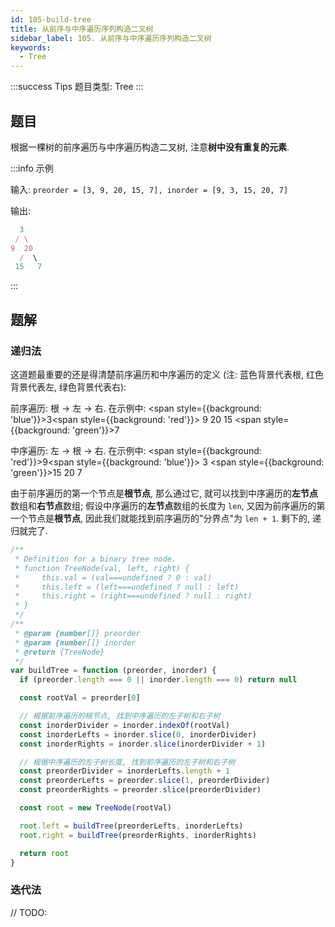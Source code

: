 ```yaml
---
id: 105-build-tree
title: 从前序与中序遍历序列构造二叉树
sidebar_label: 105. 从前序与中序遍历序列构造二叉树
keywords:
  - Tree
---
```


:::success Tips
题目类型: Tree
:::

## 题目

根据一棵树的前序遍历与中序遍历构造二叉树, 注意**树中没有重复的元素**.

:::info 示例

输入: `preorder = [3, 9, 20, 15, 7], inorder = [9, 3, 15, 20, 7]`

输出:

```ts
  3
 / \
9  20
  /  \
 15   7
```

:::

## 题解

### 递归法

这道题最重要的还是得清楚前序遍历和中序遍历的定义 (注: 蓝色背景代表根, 红色背景代表左, 绿色背景代表右):

前序遍历: 根 -> 左 -> 右. 在示例中: <span style={{background: 'blue'}}>3</span><span style={{background: 'red'}}> 9 20 15 </span><span style={{background: 'green'}}>7</span>

中序遍历: 左 -> 根 -> 右. 在示例中: <span style={{background: 'red'}}>9</span><span style={{background: 'blue'}}> 3 </span><span style={{background: 'green'}}>15 20 7</span>

由于前序遍历的第一个节点是**根节点**, 那么通过它, 就可以找到中序遍历的**左节点**数组和**右节点**数组; 假设中序遍历的**左节点**数组的长度为 `len`, 又因为前序遍历的第一个节点是**根节点**, 因此我们就能找到前序遍历的"分界点"为 `len + 1`. 剩下的, 递归就完了.

```ts
/**
 * Definition for a binary tree node.
 * function TreeNode(val, left, right) {
 *     this.val = (val===undefined ? 0 : val)
 *     this.left = (left===undefined ? null : left)
 *     this.right = (right===undefined ? null : right)
 * }
 */
/**
 * @param {number[]} preorder
 * @param {number[]} inorder
 * @return {TreeNode}
 */
var buildTree = function (preorder, inorder) {
  if (preorder.length === 0 || inorder.length === 0) return null

  const rootVal = preorder[0]

  // 根据前序遍历的根节点, 找到中序遍历的左子树和右子树
  const inorderDivider = inorder.indexOf(rootVal)
  const inorderLefts = inorder.slice(0, inorderDivider)
  const inorderRights = inorder.slice(inorderDivider + 1)

  // 根据中序遍历的左子树长度, 找到前序遍历的左子树和右子树
  const preorderDivider = inorderLefts.length + 1
  const preorderLefts = preorder.slice(1, preorderDivider)
  const preorderRights = preorder.slice(preorderDivider)

  const root = new TreeNode(rootVal)

  root.left = buildTree(preorderLefts, inorderLefts)
  root.right = buildTree(preorderRights, inorderRights)

  return root
}
```

### 迭代法

// TODO:
